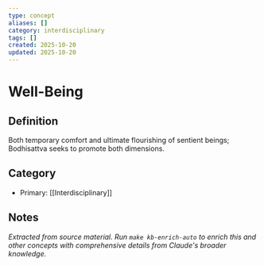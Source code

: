 ```yaml
---
type: concept
aliases: []
category: interdisciplinary
tags: []
created: 2025-10-20
updated: 2025-10-20
---
```


# Well-Being

## Definition

Both temporary comfort and ultimate flourishing of sentient beings; Bodhisattva seeks to promote both dimensions.

## Category

- Primary: [[Interdisciplinary]]

## Notes

*Extracted from source material. Run `make kb-enrich-auto` to enrich this and other concepts with comprehensive details from Claude's broader knowledge.*

